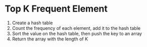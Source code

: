 # Top K Frequent Element

1. Create a hash table
2. Count the frequency of each element, add it to the hash table
3. Sort the value on the hash table, then push the key to an array
4. Return the array with the length of K

